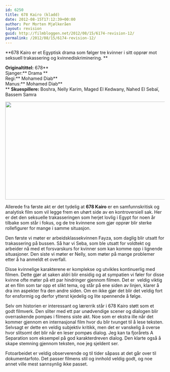 ```yaml
---
id: 6250
title: 678 Kairo (kladd)
date: 2012-08-15T17:12:39+00:00
author: Per Morten Mjølkeråen
layout: revision
guid: http://filmbloggen.net/2012/08/15/6174-revision-12/
permalink: /2012/08/15/6174-revision-12/
---
```

**678 Kairo er et Egyptisk drama som følger tre kvinner i sitt opprør mot seksuell trakassering og kvinnediskriminering. **

**Originaltittel:** 678**  
Sjanger:** Drama **  
Regi:** Mohamed Diab**  
Manus:** Mohamed Diab**  
** **Skuespillere:** Boshra, Nelly Karim, Maged El Kedwany, Nahed El Sebaï, Bassem Samra

<a href="http://filmbloggen.net/?attachment_id=6178" rel="attachment wp-att-6178"><img class="alignnone size-large wp-image-6178" src="http://filmbloggen.net/wp-content/uploads//2012/08/11-002-620x310.jpg" alt="" width="620" height="310" /><br /> </a>

Allerede fra første akt er det tydelig at **678 Kairo** er en samfunnskritisk og analytisk film som vil legge frem en uhørt side av en kontroversiell sak. Her er det den seksuelle trakasseringen som herjet lovlig i Egypt for noen år tilbake som står i fokus, og de tre kvinnene som gjør opprør blir sterke rollefigurer for mange i samme situasjon.

Den første vi møter er arbeidsklassekvinnen Fayza, som daglig blir utsatt for trakassering på bussen. Så har vi Seba, som ble utsatt for voldtekt og arbeider nå med et forsvarskurs for kvinner som kan komme opp i lignende situasjoner. Den siste vi møter er Nelly, som møter på mange problemer etter å ha anmeldt et overfall.

Disse kvinnelige karakterene er komplekse og utvikles kontinuerlig med filmen. Dette gjør at saken aldri blir ensidig og at sympatien vi føler for disse kvinne ofte møter på ett par hindringer gjennom filmen. Det er  veldig viktig at en film som tar opp et slikt tema, og står på ene siden av linjen, klarer å dra inn aspekter fra den andre siden. Om en ikke gjør det blir det veldig fort for ensformig og derfor ytterst kjedelig og lite spennende å følge.

Selv om historien er interessant og lærerrik står i 678 Kairo støtt som et godt filmverk. Den sliter med ett par unødvendige scener og dialogen blir overraskende pompøs i filmens siste akt. Noe som er ekstra ille når det kommer gjennom en internasjonal film hvor du blir tvunget til å lese teksten. Selvsagt er dette en veldig subjektiv kritikk, men det er vanskelig å overse hvor slitsomt det blir når en leser pompøs dialog. Jeg kan ta fjorårets A Separation som eksempel på god karakterdreven dialog. Den klarte også å skape stemning gjennom teksten, noe jeg sjeldent ser.

Fotoarbeidet er veldig observerende og til tider såpass at det går over til dokumentarfoto. Det passer filmens stil og innhold veldig godt, og noe annet ville mest sannsynlig ikke passet.